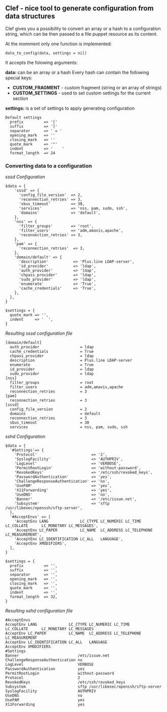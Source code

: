 ## Clef - nice tool to generate configuration from data structures


Clef gives you a possibility to convert an array or a hash to a configuration
string, which can be then passed to a file puppet resource as its content.

At the momment only one function is implemented:

```puppet
data_to_config(data, settings = nil)
```

It accepts the folowing arguments:

**data:** can be an array or a hash
Every hash can contain the following special keys:
  * **__CUSTOM_FRAGMENT__** - custom fragment (string or an array of strings)
  * **__CUSTOM_SETTINGS__** - used to set custom settings for the current section

**settings:** is a set of settings to apply generating configuration
```
Default settings
  prefix         => '['
  suffix         => ']'
  separator      => ' = '
  opening_mark   => ''
  closing_mark   => ''
  quote_mark     => '"'
  indent         => '    '
  format_length  => 24
```

### Converting data to a configuration


*sssd Configuration*
```puppet
$data = {
    'sssd' => {
      'config_file_version'  => 2,
      'reconnection_retries' => 3,
      'sbus_timeout'         => 30,
      'services'             => 'nss, pam, sudo, ssh',
      'domains'              => 'default',
    },
    'nss' => {
      'filter_groups'        => 'root',
      'filter_users'         => 'adm,amavis,apache',
      'reconnection_retries' => 3,
    },
    'pam' => {
      'reconnection_retries'  => 3,
    },
    'domain/default' => {
      'description'           => 'Plus.line LDAP-server',
      'id_provider'           => 'ldap',
      'auth_provider'         => 'ldap',
      'chpass_provider'       => 'ldap',
      'sudo_provider'         => 'ldap',
      'enumerate'             => 'True',
      'cache_credentials'     => 'True',
    },
  },
}

$settings = {
  quote_mark => '',
  indent     => '  ',
}

```
*Resulting sssd configuration file*
```
[domain/default]
  auth_provider                  = ldap
  cache_credentials              = True
  chpass_provider                = ldap
  description                    = Plus.line LDAP-server
  enumerate                      = True
  id_provider                    = ldap
  sudo_provider                  = ldap
[nss]
  filter_groups                  = root
  filter_users                   = adm,amavis,apache
  reconnection_retries           = 3
[pam]
  reconnection_retries           = 3
[sssd]
  config_file_version            = 2
  domains                        = default
  reconnection_retries           = 3
  sbus_timeout                   = 30
  services                       = nss, pam, sudo, ssh
```

*sshd Configuration*
```puppet
$data = {
  '#Settings'=> {
    'Protocol'                        => '2',
    'SyslogFacility'                  => 'AUTHPRIV',
    'LogLevel'                        => 'VERBOSE',
    'PermitRootLogin'                 => 'without-password',
    'RevokedKeys'                     => '/etc/ssh/revoked_keys',
    'PasswordAuthentication'          => 'yes',
    'ChallengeResponseAuthentication' => 'no',
    'UsePAM'                          => 'yes',
    'X11Forwarding'                   => 'yes',
    'UseDNS'                          => 'no',
    'Banner'                          => '/etc/issue.net',
    'Subsystem'                       => 'sftp /usr/libexec/openssh/sftp-server',
  },
  '#AcceptEnvs' => [
    'AcceptEnv LANG              LC_CTYPE LC_NUMERIC LC_TIME      LC_COLLATE      LC_MONETARY LC_MESSAGES',
    'AcceptEnv LC_PAPER          LC_NAME  LC_ADDRESS LC_TELEPHONE LC_MEASUREMENT',
    'AcceptEnv LC_IDENTIFICATION LC_ALL   LANGUAGE',
    'AcceptEnv XMODIFIERS',
  ],
}

$settings = {
  prefix         => '',
  suffix         => '',
  separator      => '',
  opening_mark   => '',
  closing_mark   => '',
  quote_mark     => '',
  indent         => '',
  format_length  => 32,
}
```

*Resulting sshd configuration file*
```
#AcceptEnvs
AcceptEnv LANG              LC_CTYPE LC_NUMERIC LC_TIME      LC_COLLATE      LC_MONETARY LC_MESSAGES
AcceptEnv LC_PAPER          LC_NAME  LC_ADDRESS LC_TELEPHONE LC_MEASUREMENT
AcceptEnv LC_IDENTIFICATION LC_ALL   LANGUAGE
AcceptEnv XMODIFIERS
#Settings
Banner                          /etc/issue.net
ChallengeResponseAuthentication no
LogLevel                        VERBOSE
PasswordAuthentication          yes
PermitRootLogin                 without-password
Protocol                        2
RevokedKeys                     /etc/ssh/revoked_keys
Subsystem                       sftp /usr/libexec/openssh/sftp-server
SyslogFacility                  AUTHPRIV
UseDNS                          no
UsePAM                          yes
X11Forwarding                   yes
```
